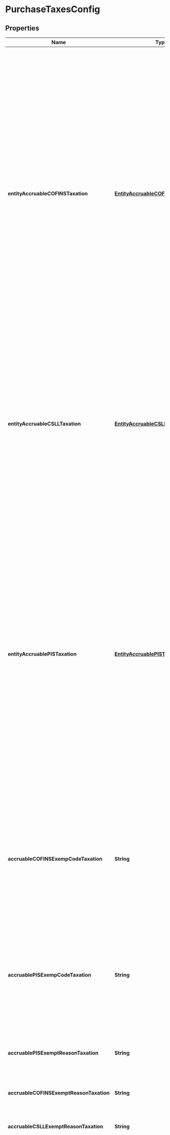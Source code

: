 
# PurchaseTaxesConfig

## Properties
Name | Type | Description | Notes
------------ | ------------- | ------------- | -------------
**entityAccruableCOFINSTaxation** | [**EntityAccruableCOFINSTaxationEnum**](#EntityAccruableCOFINSTaxationEnum) | ATTENTION SELLER POINT OF VIEW. There are cases where both Seller, Buyer and items are taxable but a special situation still exists that forces the transaction to be exempt specially for PIS and COFINS.  This attribute will allow users to identify such scenarios and trigger the exemption in spite of all other settings. T TAXABLE, N NOT TAXABLE, Z TAXABLE WITH RATE&#x3D;0.00, E EXEMPT, H SUSPENDED, S SPECIFIC RATE - &#39;T&#39; # TAXABLE - &#39;N&#39; # NOT TAXABLE - &#39;Z&#39; # TAXABLE WITH RATE&#x3D;0.00 - &#39;E&#39; # EXEMPT - &#39;H&#39; # SUSPENDED - &#39;S&#39; # SPECIFIC RATE  |  [optional]
**entityAccruableCSLLTaxation** | [**EntityAccruableCSLLTaxationEnum**](#EntityAccruableCSLLTaxationEnum) | ATTENTION SELLER POINT OF VIEW. There are cases where both Seller, Buyer and items are taxable but a special situation still exists that forces the transaction to be CSLL exempt.   This attribute will allow users to identify such scenarios and trigger the exemption in spite of all other settings.  - T TAXABLE - E EXEMPT  |  [optional]
**entityAccruablePISTaxation** | [**EntityAccruablePISTaxationEnum**](#EntityAccruablePISTaxationEnum) | ATTENTION SELLER POINT OF VIEW. There are cases where both Seller, Buyer and items are taxable but a special situation still exists that forces the transaction to be exempt specially for PIS and COFINS.  This attribute will allow users to identify such scenarios and trigger the exemption in spite of all other settings. T TAXABLE, N NOT TAXABLE, Z TAXABLE WITH RATE&#x3D;0.00, E EXEMPT, H SUSPENDED, S SPECIFIC RATE - &#39;T&#39; # TAXABLE - &#39;N&#39; # NOT TAXABLE - &#39;Z&#39; # TAXABLE WITH RATE&#x3D;0.00 - &#39;E&#39; # EXEMPT - &#39;H&#39; # SUSPENDED - &#39;S&#39; # SPECIFIC RATE  |  [optional]
**accruableCOFINSExempCodeTaxation** | **String** | This is a code available by Receita Federal for reason of the exemption, When Code is 999 the User system need send the custom reason to Exemption. When not Taxable of Seller point of view this field has the reason code. |  [optional]
**accruablePISExempCodeTaxation** | **String** | This is a code available by Receita Federal for reason of the exemption, When Code is 999 the User system need send the custom reason to Exemption. When not Taxable of Seller point of view this field has the reason code. |  [optional]
**accruablePISExemptReasonTaxation** | **String** | When Code is 999 the user system need send the custom reason to Exemption |  [optional]
**accruableCOFINSExemptReasonTaxation** | **String** | When Code is 999 the user system need send the custom reason to Exemption |  [optional]
**accruableCSLLExemptReasonTaxation** | **String** | CSLL no withholding Custom Reason |  [optional]
**withholdingPIS** | **Boolean** | Support Buyer Tax Liability identifier for Federal Withholding Taxes. Each buyer may be subject/liable to withhold the following taxes independent to one another. The seller must be able to inform which Tax impacts the transaction based on a direct equivalency in the service item accrual. i.e. (The service item must be taxed by a given tax and the buyer must liable for the same tax withholding in order for the transaction to be taxable). To differentiate from the accrued taxes under the same acronyms the withholding taxes are followed by WH (this is a convention created for the sake of understanding and communicating the requirements. If false spite of all other settings. |  [optional]
**withholdingCOFINS** | **Boolean** | Support Buyer Tax Liability identifier for Federal Withholding Taxes. Each buyer may be subject/liable to withhold the following taxes independent to one another. The seller must be able to inform which Tax impacts the transaction based on a direct equivalency in the service item accrual. i.e. (The service item must be taxed by a given tax and the buyer must liable for the same tax withholding in order for the transaction to be taxable). To differentiate from the accrued taxes under the same acronyms the withholding taxes are followed by WH (this is a convention created for the sake of understanding and communicating the requirements. If false spite of all other settings. |  [optional]
**withholdingCSLL** | **Boolean** | Support Buyer Tax Liability identifier for Federal Withholding Taxes. Each buyer may be subject/liable to withhold the following taxes independent to one another. The seller must be able to inform which Tax impacts the transaction based on a direct equivalency in the service item accrual. i.e. (The service item must be taxed by a given tax and the buyer must liable for the same tax withholding in order for the transaction to be taxable). To differentiate from the accrued taxes under the same acronyms the withholding taxes are followed by WH (this is a convention created for the sake of understanding and communicating the requirements. If false spite of all other settings. |  [optional]
**withholdingIRRF** | **Boolean** | Support Buyer Tax Liability identifier for Federal Withholding Taxes. Each buyer may be subject/liable to withhold the following taxes independent to one another. The seller must be able to inform which Tax impacts the transaction based on a direct equivalency in the service item accrual. i.e. (The service item must be taxed by a given tax and the buyer must liable for the same tax withholding in order for the transaction to be taxable). To differentiate from the accrued taxes under the same acronyms the withholding taxes are followed by WH (this is a convention created for the sake of understanding and communicating the requirements. If false spite of all other settings. |  [optional]
**withholdCOFINSExemptReasonTaxation** | **String** | COFINS no withholding Custom Reason |  [optional]
**withholdCSLLExemptReasonTaxation** | **String** | CSLL no withholding Custom Reason |  [optional]
**withholdPISExemptReasonTaxation** | **String** | PIS no withholding Custom Reason |  [optional]


<a name="EntityAccruableCOFINSTaxationEnum"></a>
## Enum: EntityAccruableCOFINSTaxationEnum
Name | Value
---- | -----
T | &quot;T&quot;
N | &quot;N&quot;
Z | &quot;Z&quot;
E | &quot;E&quot;
H | &quot;H&quot;
S | &quot;S&quot;


<a name="EntityAccruableCSLLTaxationEnum"></a>
## Enum: EntityAccruableCSLLTaxationEnum
Name | Value
---- | -----
T | &quot;T&quot;
E | &quot;E&quot;


<a name="EntityAccruablePISTaxationEnum"></a>
## Enum: EntityAccruablePISTaxationEnum
Name | Value
---- | -----
T | &quot;T&quot;
N | &quot;N&quot;
Z | &quot;Z&quot;
E | &quot;E&quot;
H | &quot;H&quot;
S | &quot;S&quot;



